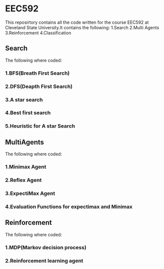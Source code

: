 # EEC592
This reposirtory contains all the code written for the course EEC592 at Cleveland State University.It contains the following:
1.Search
2.Multi Agents
3.Reinforcement
4.Classification
## Search
The following where coded:
### 1.BFS(Breath First Search)
### 2.DFS(Deapth First Search)
### 3.A star search
### 4.Best first search
### 5.Heuristic for A star Search
## MultiAgents
The following where coded:
### 1.Minimax Agent
### 2.Reflex Agent
### 3.ExpectiMax Agent
### 4.Evaluation Functions for expectimax and Minimax
## Reinforcement
The following where coded:
### 1.MDP(Markov decision process)
### 2.Reinforcement learning agent
